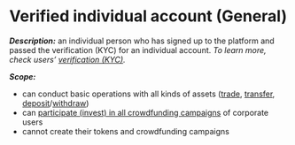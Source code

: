 # Verified individual account \(General\)

_**Description:**_ an individual person who has signed up to the platform and passed the verification \(KYC\) for an individual account. _To learn more, check users’_ [_verification \(KYC\)_](https://cryptofund.software/resources/product-guide/end-users/verification-kyc/overview-verification-kyc/)_._

_**Scope:**_

* can conduct basic operations with all kinds of assets \([trade](https://cryptofund.software/resources/product-guide/end-users/trade/overview-trade/), [transfer](https://cryptofund.software/resources/product-guide/end-users/Wallet/Transfer-tokens-between-the-accounts/), [deposit](https://cryptofund.software/resources/product-guide/end-users/Wallet/Deposit/)/[withdraw](https://cryptofund.software/resources/product-guide/end-users/Wallet/Withdraw/)\)
* can [participate \(invest\) in all crowdfunding campaigns](https://cryptofund.software/resources/product-guide/end-users/invest/invest-in-crowdfunding-campaigns/) of corporate users
* cannot create their tokens and crowdfunding campaigns

